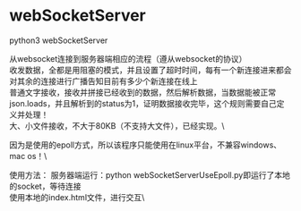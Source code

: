 # webSocketServer
python3 webSocketServer

从websocket连接到服务器端相应的流程（遵从websocket的协议）\
收发数据，全都是用阻塞的模式，并且设置了超时时间，每有一个新连接进来都会对其余的连接进行广播告知目前有多少个新连接在线上\
普通文字接收，接收并拼接已经收到的数据，然后解析数据，当数据能被正常json.loads，并且解析到的status为1，证明数据接收完毕，这个规则需要自己定义并处理！\
大、小文件接收，不大于80KB（不支持大文件），已经实现。\

因为是使用的epoll方式，所以该程序只能使用在linux平台，不兼容windows、mac os！\

使用方法：
    服务器端运行：python webSocketServerUseEpoll.py即运行了本地的socket，等待连接\
    使用本地的index.html文件，进行交互\
